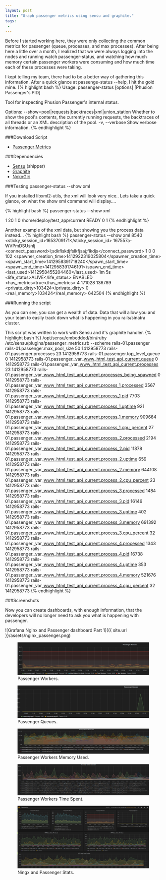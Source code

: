 ```yaml
---
layout: post
title: "Graph passenger metrics using sensu and graphite."
tags:
 -
---
```


Before I started working here, they were only collecting the common metrics
for passenger (queue, processes, and max processes). After being here a little
over a month, I realized that we were always logging into the nodes
and running watch passenger-status, and watching how much memory
certain passenger workers were consuming and how much time each of these
processes were taking.

I kept telling my team, there had to be a better way of gathering this information.
After a quick glance at passenge-status --help, I hit the gold mine.
{% highlight bash %}
Usage: passenger-status [options] [Phusion Passenger's PID]

Tool for inspecting Phusion Passenger's internal status.

Options:
        --show=pool|requests|backtraces|xml|union_station
                                     Whether to show the pool's contents,
                                     the currently running requests,
                                     the backtraces of all threads or an XML
                                     description of the pool.
    -v, --verbose                    Show verbose information.
{% endhighlight %}


###Download Script

* [Passenger Metrics](https://github.com/linuxdynasty/Linuxdynasty/blob/master/scripts/sensu/metrics/passenger_metrics.rb)

###Dependencies
* [Sensu](http://sensuapp.org/) (shipper)
* [Graphite](http://graphite.wikidot.com/)
* [NokoGiri](http://www.nokogiri.org/)

###Testing passenger-status --show xml

If you installed libxml2-utils, the xml will look very nice..
Lets take a quick glance, on what the show xml command will display....

{% highlight bash %}
passenger-status --show xml
<?xml version="1.0" encoding="iso8859-1"?>
<info version="2">
   <process_count>1</process_count>
   <max>20</max>
   <capacity_used>1</capacity_used>
   <get_wait_list_size>0</get_wait_list_size>
   <get_wait_list/>
   <supergroups>
      <supergroup>
         <name>/home/deploy/test_app/current</name>
         <state>READY</state>
         <get_wait_list_size>0</get_wait_list_size>
         <capacity_used>1</capacity_used>
{% endhighlight %}

Another example of the xml data, but showing you the process data instead...
{% highlight bash %}
passenger-status --show xml
          <processes>
               <process>
                  <pid>8540</pid>
                  <sticky_session_id>1653709171</sticky_session_id>
                  <gupid>167557a-WVPmDSUsnlj</gupid>
                  <connect_password>l;sdkflskdjfslkfjsaj;flkdjs</connect_password>
                  <concurrency>1</concurrency>
                  <sessions>0</sessions>
                  <busyness>0</busyness>
                  <processed>102</processed>
                  <spawner_creation_time>1412922319025804</spawner_creation_time>
                  <spawn_start_time>1412958391718240</spawn_start_time>
                  <spawn_end_time>1412958391746191</spawn_end_time>
                  <last_used>1412958455204460</last_used>
                  <uptime>1m 5s</uptime>
                  <life_status>ALIVE</life_status>
                  <enabled>ENABLED</enabled>
                  <has_metrics>true</has_metrics>
                  <cpu>4</cpu>
                  <rss>171028</rss>
                  <pss>136789</pss>
                  <private_dirty>103424</private_dirty>
                  <swap>0</swap>
                  <real_memory>103424</real_memory>
                  <vmsize>642504</vmsize>
{% endhighlight %}

###Running the script

As you can see, you can get a wealth of data. Data that will allow you and your
team to easily track down what is happening in you rails/sinatra cluster.

This script was written to work with Sensu and it's graphite handler.
{% highlight bash %}
/opt/sensu/embedded/bin/ruby /etc/sensu/plugins/passenger_metrics.rb --scheme rails-01.passenger
rails-01.passenger.max_pool_size  50  1412958773
rails-01.passenger.processes  23  1412958773
rails-01.passenger.top_level_queue    0   1412958773
rails-01.passenger._var_www_html_test_api_current.queue    0   1412958773
rails-01.passenger._var_www_html_test_api_current.processes    23  1412958773
rails-01.passenger._var_www_html_test_api_current.processes_being_spawned  0   1412958773
rails-01.passenger._var_www_html_test_api_current.process_1.processed  3567    1412958773
rails-01.passenger._var_www_html_test_api_current.process_1.pid    7703    1412958773
rails-01.passenger._var_www_html_test_api_current.process_1.uptime 921 1412958773
rails-01.passenger._var_www_html_test_api_current.process_1.memory 909664  1412958773
rails-01.passenger._var_www_html_test_api_current.process_1.cpu_percent    27  1412958773
rails-01.passenger._var_www_html_test_api_current.process_2.processed  2194    1412958773
rails-01.passenger._var_www_html_test_api_current.process_2.pid    11878   1412958773
rails-01.passenger._var_www_html_test_api_current.process_2.uptime 659 1412958773
rails-01.passenger._var_www_html_test_api_current.process_2.memory 644108  1412958773
rails-01.passenger._var_www_html_test_api_current.process_2.cpu_percent    23  1412958773
rails-01.passenger._var_www_html_test_api_current.process_3.processed  1484    1412958773
rails-01.passenger._var_www_html_test_api_current.process_3.pid    16146   1412958773
rails-01.passenger._var_www_html_test_api_current.process_3.uptime 402 1412958773
rails-01.passenger._var_www_html_test_api_current.process_3.memory 691392  1412958773
rails-01.passenger._var_www_html_test_api_current.process_3.cpu_percent    32  1412958773
rails-01.passenger._var_www_html_test_api_current.process_4.processed  1343    1412958773
rails-01.passenger._var_www_html_test_api_current.process_4.pid    16738   1412958773
rails-01.passenger._var_www_html_test_api_current.process_4.uptime 353 1412958773
rails-01.passenger._var_www_html_test_api_current.process_4.memory 521676  1412958773
rails-01.passenger._var_www_html_test_api_current.process_4.cpu_percent    32  1412958773
{% endhighlight %}

###Screenshots

Now you can create dashboards, with enough information, that the developers
will no longer need to ask you what is happening with passenger.

![Grafana Nginx and Passenger dashboard Part 1]({{ site.url }}/assets/nginx_passenger.png)

<figure class>
    <a href="assets/passenger_workers.png"><img src="assets/passenger_workers.png" alt=""></a>
    <figcaption>Passenger Workers.</figcaption>
</figure>

<figure class>
    <a href="assets/passenger_queues.png"><img src="assets/passenger_queues.png" alt=""></a>
    <figcaption>Passenger Queues.</figcaption>
</figure>

<figure class>
    <a href="assets/passenger_memory_used.png"><img src="assets/passenger_memory_used.png" alt=""></a>
    <figcaption>Passenger Workers Memory Used.</figcaption>
</figure>

<figure class>
    <a href="assets/passenger_time_spent.png"><img src="assets/passenger_time_spent.png" alt=""></a>
    <figcaption>Passenger Workers Time Spent.</figcaption>
</figure>

<figure class>
    <a href="assets/nginx_passenger.png"><img src="assets/nginx_passenger.png" alt=""></a>
    <figcaption>Ningx and Passenger Stats.</figcaption>
</figure>
